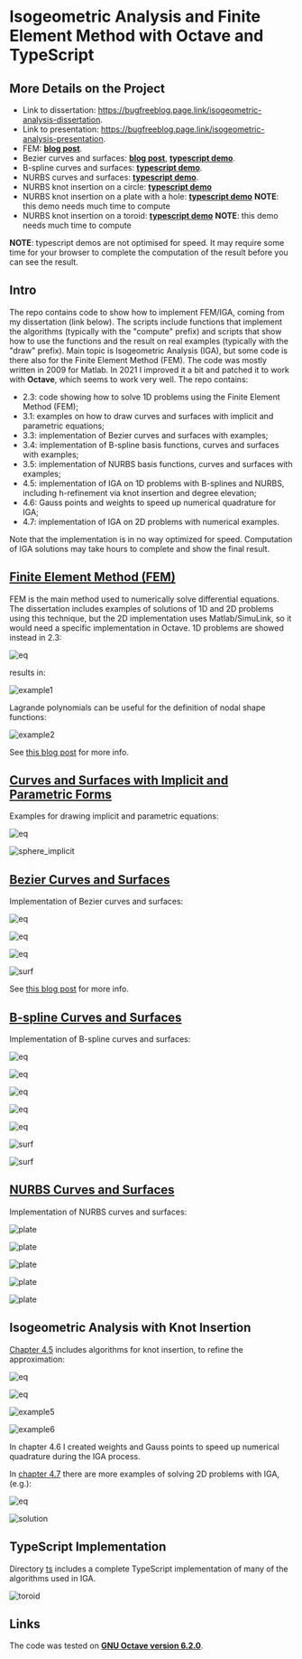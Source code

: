 # Isogeometric Analysis and Finite Element Method with Octave and TypeScript

## More Details on the Project

* Link to dissertation: https://bugfreeblog.page.link/isogeometric-analysis-dissertation.
* Link to presentation: https://bugfreeblog.page.link/isogeometric-analysis-presentation.
* FEM: [**blog post**](https://thebugfreeblog.blogspot.com/2021/04/igafem.html).
* Bezier curves and surfaces: [**blog post**](https://thebugfreeblog.blogspot.com/2021/05/isogeometric-analysis-bezier-curves-and.html), [**typescript demo**](https://carlonluca.github.io/isogeometric-analysis/bezier.html).
* B-spline curves and surfaces: [**typescript demo**](https://carlonluca.github.io/isogeometric-analysis/bspline.html).
* NURBS curves and surfaces: [**typescript demo**](https://carlonluca.github.io/isogeometric-analysis/nurbs.html).
* NURBS knot insertion on a circle: [**typescript demo**](https://carlonluca.github.io/isogeometric-analysis/nurbs_knot_insertion_curve.html)
* NURBS knot insertion on a plate with a hole: [**typescript demo**](https://carlonluca.github.io/isogeometric-analysis/nurbs_knot_insertion_plate.html) **NOTE**: this demo needs much time to compute
* NURBS knot insertion on a toroid: [**typescript demo**](https://carlonluca.github.io/isogeometric-analysis/nurbs_knot_insertion_toroid.html) **NOTE**: this demo needs much time to compute

**NOTE**: typescript demos are not optimised for speed. It may require some time for your browser to complete the computation of the result before you can see the result.

## Intro

The repo contains code to show how to implement FEM/IGA, coming from my dissertation (link below). The scripts include functions that implement the algorithms (typically with the "compute" prefix) and scripts that show how to use the functions and the result on real examples (typically with the "draw" prefix). Main topic is Isogeometric Analysis (IGA), but some code is there also for the Finite Element Method (FEM). The code was mostly written in 2009 for Matlab. In 2021 I improved it a bit and patched it to work with **Octave**, which seems to work very well. The repo contains:

* 2.3: code showing how to solve 1D problems using the Finite Element Method (FEM);
* 3.1: examples on how to draw curves and surfaces with implicit and parametric equations;
* 3.3: implementation of Bezier curves and surfaces with examples;
* 3.4: implementation of B-spline basis functions, curves and surfaces with examples;
* 3.5: implementation of NURBS basis functions, curves and surfaces with examples;
* 4.5: implementation of IGA on 1D problems with B-splines and NURBS, including h-refinement via knot insertion and degree elevation;
* 4.6: Gauss points and weights to speed up numerical quadrature for IGA;
* 4.7: implementation of IGA on 2D problems with numerical examples.

Note that the implementation is in no way optimized for speed. Computation of IGA solutions may take hours to complete and show the final result.

## [Finite Element Method (FEM)](2.3)

FEM is the main method used to numerically solve differential equations. The dissertation includes examples of solutions of 1D and 2D problems using this technique, but the 2D implementation uses Matlab/SimuLink, so it would need a specific implementation in Octave. 1D problems are showed instead in 2.3:

![eq](2.3/eq_fem_h_refinement_1.png)

results in:

![example1](2.3/fem_h_refinement_1.svg.png)

Lagrande polynomials can be useful for the definition of nodal shape functions:

![example2](2.3/lagrange.svg.png)

See [this blog post](https://thebugfreeblog.blogspot.com/2021/04/igafem.html) for more info.

## [Curves and Surfaces with Implicit and Parametric Forms](3.1)

Examples for drawing implicit and parametric equations:

![eq](3.1/eq_sphere.png)

![sphere_implicit](3.1/sphere_implicit.svg.png)

## [Bezier Curves and Surfaces](3.3)

Implementation of Bezier curves and surfaces:

![eq](3.3/eq_bezier_1.png)

![eq](3.3/eq_bezier_2.png)

![eq](3.3/eq_bezier_3.png)

![surf](3.3/bezier_surf.svg.png)

See [this blog post](https://thebugfreeblog.blogspot.com/2021/05/isogeometric-analysis-bezier-curves-and.html) for more info.

## [B-spline Curves and Surfaces](3.4)

Implementation of B-spline curves and surfaces:

![eq](3.4/eq_bspline_1.png)

![eq](3.4/eq_bspline_2.png)

![eq](3.4/eq_bspline_3.png)

![eq](3.4/eq_bspline_4.png)

![eq](3.4/eq_bspline_5.png)

![surf](3.4/bspline_surf_2.svg.png)

![surf](3.4/bspline_surf_ring.svg.png)

## [NURBS Curves and Surfaces](3.5)

Implementation of NURBS curves and surfaces:

![plate](3.5/eq_nurbs_1.png)

![plate](3.5/eq_nurbs_2.png)

![plate](3.5/eq_nurbs_3.png)

![plate](3.5/nurbs_plate.svg.png)

![plate](3.5/nurbs_toroid.svg.png)

## Isogeometric Analysis with Knot Insertion

[Chapter 4.5](4.5) includes algorithms for knot insertion, to refine the approximation:

![eq](4.5/eq_knot_insertion_1.png)

![eq](4.5/eq_knot_insertion_2.png)

![example5](4.5/iga_knot_insertion_circle.svg.png)

![example6](4.5/iga_knot_insertion_plate_hole.svg.png)

In chapter 4.6 I created weights and Gauss points to speed up numerical quadrature during the IGA process.

In [chapter 4.7](4.7) there are more examples of solving 2D problems with IGA, (e.g.):

![eq](4.7/eq_iga_1.png)

![solution](4.7/iga_2d_56_1.svg.png)

## TypeScript Implementation

Directory [ts](ts) includes a complete TypeScript implementation of many of the algorithms used in IGA.

![toroid](ts/ki_toroid.webp)

## Links

The code was tested on [**GNU Octave version 6.2.0**](https://www.gnu.org/software/octave/index).